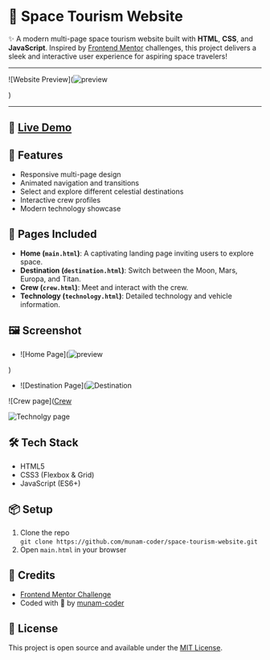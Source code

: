 # 🚀 Space Tourism Website

✨ A modern multi-page space tourism website built with **HTML**, **CSS**, and **JavaScript**. Inspired by [Frontend Mentor](https://www.frontendmentor.io/) challenges, this project delivers a sleek and interactive user experience for aspiring space travelers!

---

![Website Preview](![preview](https://github.com/user-attachments/assets/bc0e7c05-5276-4049-8271-b2b8e8573459)

)

---

## 🔗 [Live Demo](#) <!-- Add your live site URL here -->

## 🌟 Features

- Responsive multi-page design
- Animated navigation and transitions
- Select and explore different celestial destinations
- Interactive crew profiles
- Modern technology showcase

## 🧭 Pages Included

- **Home (`main.html`)**: A captivating landing page inviting users to explore space.
- **Destination (`destination.html`)**: Switch between the Moon, Mars, Europa, and Titan.
- **Crew (`crew.html`)**: Meet and interact with the crew.
- **Technology (`technology.html`)**: Detailed technology and vehicle information.

## 🖼️ Screenshot

- ![Home Page](![preview](https://github.com/user-attachments/assets/e2562af2-d9fb-4666-b038-ce4c17beedd8)

)
- ![Destination Page](![Destination](https://github.com/user-attachments/assets/3062b6fc-1afa-42da-8a74-dc7c2bf1362b)

![Crew page]([Crew](![Crew](https://github.com/user-attachments/assets/4e485bd0-a2d4-453f-8951-209beac60071)
)

![Technolgy page]([technolgy]![Technology](https://github.com/user-attachments/assets/80559dcf-5c99-4e26-a1d2-fdd86e1342d0)
)
## 🛠️ Tech Stack

- HTML5
- CSS3 (Flexbox & Grid)
- JavaScript (ES6+)

## 📦 Setup

1. Clone the repo  
   `git clone https://github.com/munam-coder/space-tourism-website.git`
2. Open `main.html` in your browser

## 🙌 Credits

- [Frontend Mentor Challenge](https://www.frontendmentor.io/)
- Coded with 💙 by [munam-coder](https://github.com/munam-coder)

## 📄 License

This project is open source and available under the [MIT License](LICENSE).
